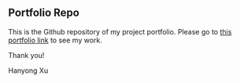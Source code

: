## Portfolio Repo

This is the Github repository of my project portfolio. 
Please go to [this portfolio link](https://hanyongxu.com) to see my work.

Thank you!

Hanyong Xu
